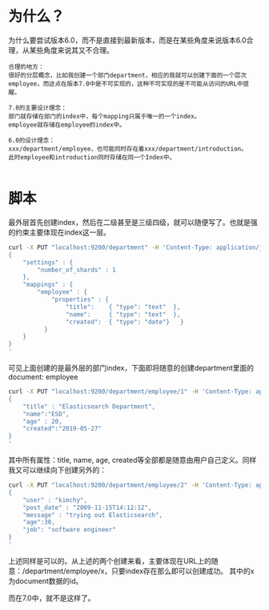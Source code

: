 # 为什么？
为什么要尝试版本6.0，而不是直接到最新版本，而是在某些角度来说版本6.0合理，从某些角度来说其又不合理。
<br>
```
合理的地方：
很好的分层概念，比如我创建一个部门department，相应的我就可以创建下面的一个层次employee，而这点在版本7.0中是不可实现的，这种不可实现的是不可能从访问的URL中提醒。

7.0的主要设计理念：
部门就存储在部门的index中，每个mapping只属于唯一的一个index。
employee就存储在employee的index中。

6.0的设计理念：
xxx/department/employee，也可能同时存在着xxx/department/introduction。
此时employee和introduction同时存储在同一个Index中。


```

# 脚本
最外层首先创建index，然后在二级甚至是三级四级，就可以随便写了。也就是强的约束主要体现在index这一层。
```sh
curl -X PUT "localhost:9200/department" -H 'Content-Type: application/json' -d'
{
    "settings" : {
        "number_of_shards" : 1
    },
    "mappings" : {
        "employee" : {
            "properties" : {
                "title":    { "type": "text"  },
                "name":     { "type": "text"  },
                "created":  { "type": "date"}   }
          }
    }
}
'
```
可见上面创建的是最外层的部门index，下面即将随意的创建department里面的document: employee

```sh
curl -X PUT "localhost:9200/department/employee/1" -H 'Content-Type: application/json' -d'
{
    "title" : "Elasticsearch Department",
	"name":"ESD",
    "age" : 20,
	"created":"2019-05-27"
}
'
```
其中所有属性：title, name, age, created等全部都是随意由用户自己定义。同样我又可以继续向下创建另外的：
```sh
curl -X PUT "localhost:9200/department/employee/2" -H 'Content-Type: application/json' -d'
{
    "user" : "kimchy",
    "post_date" : "2009-11-15T14:12:12",
    "message" : "trying out Elasticsearch",
	"age":30,
	"job": "software engineer"
}
'
```

上述同样是可以的。从上述的两个创建来看，主要体现在URL上的随意：/department/employee/x，只要index存在那么即可以创建成功。
其中的x为document数据的id。

而在7.0中，就不是这样了。
